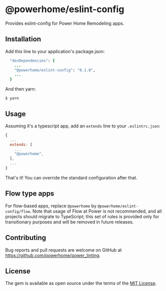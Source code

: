 # @powerhome/eslint-config

Provides eslint-config for Power Home Remodeling apps.

## Installation

Add this line to your application's package.json:

```ruby
  "devDependencies": {
    ...
    "@powerhome/eslint-config": "0.1.0",
    ...
  }
```

And then yarn:

    $ yarn

## Usage

Assuming it's a typescript app, add an `extends` line to your `.eslintrc.json`:

```js
{
  ...
  extends: [
    ...
    "@powerhome",
  ],
  ...
}
```

That's it! You can override the standard configuration after that.

## Flow type apps

For flow-based apps, replace `@powerhome` by `@powerhome/eslint-config/flow`. Note that usage of Flow at Power is not recommended, and all projects should migrate to TypeScript; this set of rules is provided only for transitionary purposes and will be removed in future releases.

## Contributing

Bug reports and pull requests are welcome on GitHub at https://github.com/powerhome/power_linting.

## License

The gem is available as open source under the terms of the [MIT License](https://opensource.org/licenses/MIT).

